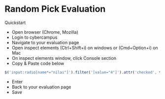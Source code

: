 # Random Pick Evaluation

Quickstart
- Open browser (Chrome, Mozilla)
- Login to cybercampus
- Navigate to your evaluation page
- Open inspect elements (Ctrl+Shift+i) on windows or (Cmd+Option+i) on Mac
- On inspect elements window, click Console section
- Copy & Paste code below

```javascript
$('input:radio[name*="nilai"]').filter('[value="4"]').attr('checked', true);
```

- Enter
- Back to your evaluation page
- Save

